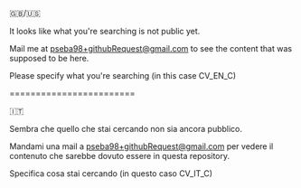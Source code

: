 
🇬🇧/🇺🇸

It looks like what you're searching is not public yet.

Mail me at pseba98+githubRequest@gmail.com to see the content that was supposed to be here.

Please specify what you're searching (in this case CV_EN_C)

========================

🇮🇹

Sembra che quello che stai cercando non sia ancora pubblico.

Mandami una mail a pseba98+githubRequest@gmail.com per vedere il contenuto che sarebbe dovuto essere in questa repository.

Specifica cosa stai cercando (in questo caso CV_IT_C)
